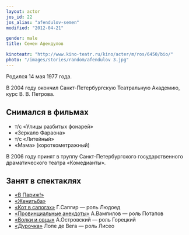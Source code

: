 ```yaml
---
layout: actor
jos_id: 22
jos_alias: "afendulov-semen"
modified: "2012-04-21"

gender: male
title: Семен Афендулов

kinoteatr: "http://www.kino-teatr.ru/kino/acter/m/ros/6450/bio/"
photo: "/images/stories/random/afendulov 3.jpg"
---
```


Родился 14 мая 1977 года.

В 2004 году окончил Санкт-Петербургскую Театральную Академию, курс В. В. Петрова.


## Снимался в фильмах

- т/с «Улицы разбитых фонарей»
- «Зеркало Фараона»
- т/с «Литейный»
- «Мама» (короткометражный)

В 2006 году принят в труппу Санкт-Петербургского государственного драматического театра «Комедианты».


## Занят в спектаклях

- [«В Париж!»](41-v-paris.html)
- [«Женитьба»](69-genitba.html)
- [«Кот в сапогах»](74-kot-v-sapogah.html) Г.Сапгир — роль Людоед
- [«Провинциальные анекдоты»](71-anekdoti.html) А.Вампилов — роль Потапов
- [«Волки и овцы»](42-volki-i-ovci.html) А.Островский — роль Горецкий
- [«Дурочка»](44-dyrochka.html) Лопе де Вега — роль Лисео